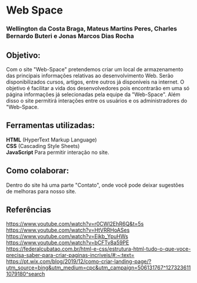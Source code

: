 # Web Space  

### Wellington da Costa Braga, Mateus Martins Peres, Charles Bernardo Buteri e Jonas Marcos Dias Rocha  

## Objetivo:  

Com o site "Web-Space" pretendemos criar um local de armazenamento das principais informações relativas ao desenvolvimento Web. Serão  disponibilizados cursos, artigos, entre outros já disponíveis na internet. O objetivo é facilitar a vida dos desenvolvedores pois encontrarão em uma só página informações já selecionadas pela equipe da  "Web-Space". Além disso o site permitirá interações entre os usuários e os administradores do "Web-Space.  

## Ferramentas utilizadas:  

**HTML** (HyperText Markup Language)  
**CSS** (Cascading Style Sheets)  
**JavaScript** Para permitir interação no site.  

## Como colaborar:  

Dentro do site há uma parte "Contato", onde você pode deixar sugestões de melhoras para nosso site.  

## Referências  
 https://www.youtube.com/watch?v=r0CWl2EhR6Q&t=5s  
 https://www.youtube.com/watch?v=HtVRRHoASes  
 https://www.youtube.com/watch?v=Ejkb_YpuHWs  
 https://www.youtube.com/watch?v=bCFTv8a59PE  
 https://federalcubatao.com.br/html-e-css/estrutura-html-tudo-o-que-voce-precisa-saber-para-criar-paginas-incriveis/#:~:text=  
 https://pt.wix.com/blog/2019/12/como-criar-landing-page/?utm_source=bing&utm_medium=cpc&utm_campaign=506131767^1273236111079180^search  
 
